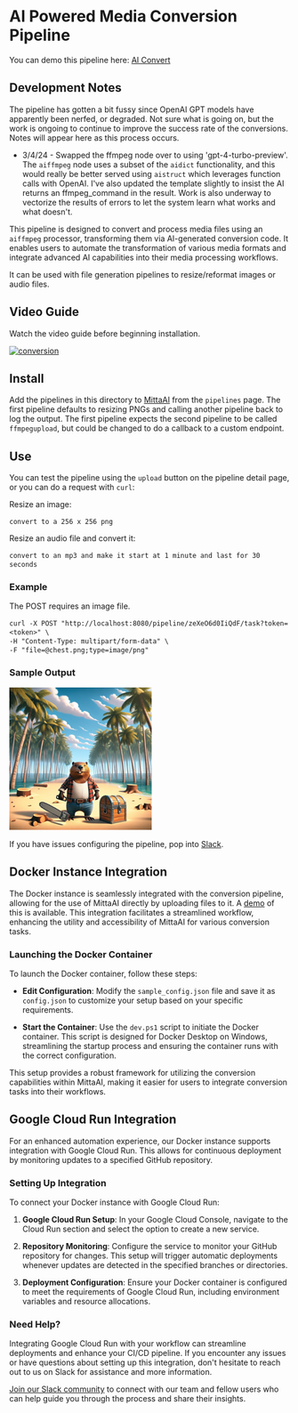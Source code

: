 
# AI Powered Media Conversion Pipeline
You can demo this pipeline here: [AI Convert](https://convert.mitta.ai)

## Development Notes
The pipeline has gotten a bit fussy since OpenAI GPT models have apparently been nerfed, or degraded. Not sure what is going on, but the work is ongoing to continue to improve the success rate of the conversions. Notes will appear here as this process occurs.

- 3/4/24 - Swapped the ffmpeg node over to using 'gpt-4-turbo-preview'. The `aiffmpeg` node uses a subset of the `aidict` functionality, and this would really be better served using `aistruct` which leverages function calls with OpenAI. I've also updated the template slightly to insist the AI returns an ffmpeg_command in the result. Work is also underway to vectorize the results of errors to let the system learn what works and what doesn't.
  
This pipeline is designed to convert and process media files using an `aiffmpeg` processor, transforming them via AI-generated conversion code. It enables users to automate the transformation of various media formats and integrate advanced AI capabilities into their media processing workflows.

It can be used with file generation pipelines to resize/reformat images or audio files.

## Video Guide

Watch the video guide before beginning installation.

[![conversion](https://img.youtube.com/vi/zAdhqL1yr5Y/0.jpg)](https://www.youtube.com/watch?v=zAdhqL1yr5Y)

## Install

Add the pipelines in this directory to [MittaAI](https://mitta.ai) from the `pipelines` page. The first pipeline defaults to resizing PNGs and calling another pipeline back to log the output. The first pipeline expects the second pipeline to be called `ffmpegupload`, but could be changed to do a callback to a custom endpoint.

## Use

You can test the pipeline using the `upload` button on the pipeline detail page, or you can do a request with `curl`:

Resize an image:
```
convert to a 256 x 256 png
```

Resize an audio file and convert it:
```
convert to an mp3 and make it start at 1 minute and last for 30 seconds
```

### Example

The POST requires an image file.
```
curl -X POST "http://localhost:8080/pipeline/zeXeO6d0IiQdF/task?token=<token>" \
-H "Content-Type: multipart/form-data" \
-F "file=@chest.png;type=image/png"
```

### Sample Output

<img src="https://raw.githubusercontent.com/MittaAI/mitta-community/main/cookbooks/conversion/images/7GjzjSoj8V7OB.png">

If you have issues configuring the pipeline, pop into [Slack](https://join.slack.com/t/mittaai/shared_invite/zt-2azbcv29i-CL74lmOksgvN54jhvmVWeA).

## Docker Instance Integration

The Docker instance is seamlessly integrated with the conversion pipeline, allowing for the use of MittaAI directly by uploading files to it. A [demo](https://convert.mitta.ai) of this is available. This integration facilitates a streamlined workflow, enhancing the utility and accessibility of MittaAI for various conversion tasks.

### Launching the Docker Container

To launch the Docker container, follow these steps:

- **Edit Configuration**: Modify the `sample_config.json` file and save it as `config.json` to customize your setup based on your specific requirements.

- **Start the Container**: Use the `dev.ps1` script to initiate the Docker container. This script is designed for Docker Desktop on Windows, streamlining the startup process and ensuring the container runs with the correct configuration.

This setup provides a robust framework for utilizing the conversion capabilities within MittaAI, making it easier for users to integrate conversion tasks into their workflows.

## Google Cloud Run Integration

For an enhanced automation experience, our Docker instance supports integration with Google Cloud Run. This allows for continuous deployment by monitoring updates to a specified GitHub repository.

### Setting Up Integration

To connect your Docker instance with Google Cloud Run:

1. **Google Cloud Run Setup**: In your Google Cloud Console, navigate to the Cloud Run section and select the option to create a new service.

2. **Repository Monitoring**: Configure the service to monitor your GitHub repository for changes. This setup will trigger automatic deployments whenever updates are detected in the specified branches or directories.

3. **Deployment Configuration**: Ensure your Docker container is configured to meet the requirements of Google Cloud Run, including environment variables and resource allocations.

### Need Help?

Integrating Google Cloud Run with your workflow can streamline deployments and enhance your CI/CD pipeline. If you encounter any issues or have questions about setting up this integration, don't hesitate to reach out to us on Slack for assistance and more information.

[Join our Slack community](https://join.slack.com/t/mittaai/shared_invite/zt-2azbcv29i-CL74lmOksgvN54jhvmVWeA) to connect with our team and fellow users who can help guide you through the process and share their insights.
